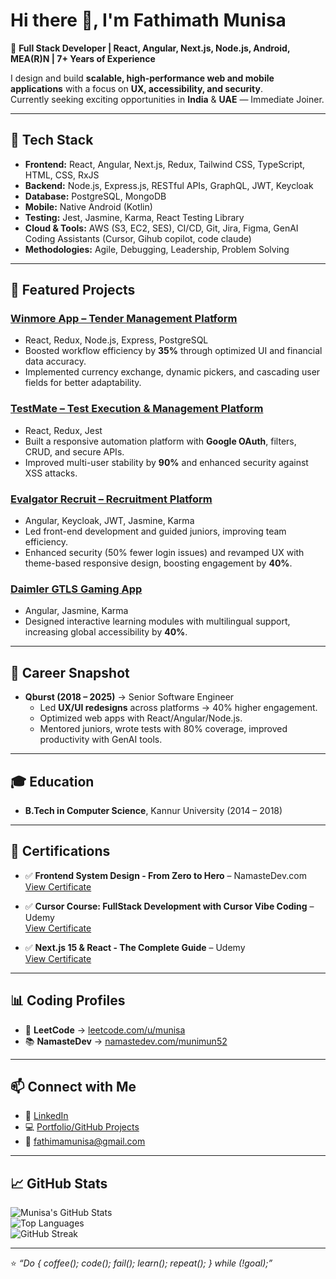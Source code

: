 # Hi there 👋, I'm Fathimath Munisa

🚀 **Full Stack Developer | React, Angular, Next.js, Node.js, Android, MEA(R)N | 7+ Years of Experience**

I design and build **scalable, high-performance web and mobile applications** with a focus on **UX, accessibility, and security**.  
Currently seeking exciting opportunities in **India** & **UAE** — Immediate Joiner.

---

## 🔧 Tech Stack

- **Frontend:** React, Angular, Next.js, Redux, Tailwind CSS, TypeScript, HTML, CSS, RxJS  
- **Backend:** Node.js, Express.js, RESTful APIs, GraphQL, JWT, Keycloak  
- **Database:** PostgreSQL, MongoDB  
- **Mobile:** Native Android (Kotlin)  
- **Testing:** Jest, Jasmine, Karma, React Testing Library  
- **Cloud & Tools:** AWS (S3, EC2, SES), CI/CD, Git, Jira, Figma, GenAI Coding Assistants (Cursor, Gihub copilot, code claude)  
- **Methodologies:** Agile, Debugging, Leadership, Problem Solving

---

## 📌 Featured Projects

### [Winmore App – Tender Management Platform](https://www.winmore.app/)
- React, Redux, Node.js, Express, PostgreSQL  
- Boosted workflow efficiency by **35%** through optimized UI and financial data accuracy.  
- Implemented currency exchange, dynamic pickers, and cascading user fields for better adaptability.

### [TestMate – Test Execution & Management Platform](https://testmate.qburst.in/)
- React, Redux, Jest  
- Built a responsive automation platform with **Google OAuth**, filters, CRUD, and secure APIs.  
- Improved multi-user stability by **90%** and enhanced security against XSS attacks.

### [Evalgator Recruit – Recruitment Platform](https://www.evalgator.com/en-in/applicant-tracking-system)
- Angular, Keycloak, JWT, Jasmine, Karma  
- Led front-end development and guided juniors, improving team efficiency.  
- Enhanced security (50% fewer login issues) and revamped UX with theme-based responsive design, boosting engagement by **40%**.

### [Daimler GTLS Gaming App](https://learningsystem.mercedes-benz.com)
- Angular, Jasmine, Karma  
- Designed interactive learning modules with multilingual support, increasing global accessibility by **40%**.

---

## 💼 Career Snapshot

- **Qburst (2018 – 2025)** → Senior Software Engineer  
  - Led **UX/UI redesigns** across platforms → 40% higher engagement.  
  - Optimized web apps with React/Angular/Node.js.  
  - Mentored juniors, wrote tests with 80% coverage, improved productivity with GenAI tools.

---

## 🎓 Education

- **B.Tech in Computer Science**, Kannur University (2014 – 2018)

---

## 🏅 Certifications

- ✅ **Frontend System Design - From Zero to Hero** – NamasteDev.com  
  [View Certificate](https://namastedev.com/munimun52/certificates/namaste-frontend-system-design)

- ✅ **Cursor Course: FullStack Development with Cursor Vibe Coding** – Udemy  
  [View Certificate](https://www.udemy.com/certificate/UC-2e666ad0-dcba-44aa-a9ec-a9744cbcb8ca)

- ✅ **Next.js 15 & React - The Complete Guide** – Udemy  
  [View Certificate](https://www.udemy.com/certificate/UC-c195797b-967e-415c-bfa5-78372d474c24)

---

## 📊 Coding Profiles

- 🧩 **LeetCode** → [leetcode.com/u/munisa](https://leetcode.com/u/munisa/)  
- 📚 **NamasteDev** → [namastedev.com/munimun52](https://namastedev.com/munimun52)

---

## 📫 Connect with Me

- 💼 [LinkedIn](https://linkedin.com/in/fathimath-munisa)  
- 💻 [Portfolio/GitHub Projects](https://github.com/fathimath-munisa)  
- 📧 [fathimamunisa@gmail.com](mailto:fathimamunisa@gmail.com)

---

## 📈 GitHub Stats

![Munisa's GitHub Stats](https://github-readme-stats.vercel.app/api?username=fathimath-munisa&show_icons=true&theme=tokyonight)  
![Top Languages](https://github-readme-stats.vercel.app/api/top-langs/?username=fathimath-munisa&layout=compact&theme=tokyonight)  
![GitHub Streak](https://github-readme-streak-stats.herokuapp.com?user=fathimath-munisa)

---

⭐️ _“Do { coffee(); code(); fail(); learn(); repeat(); } while (!goal);”_
